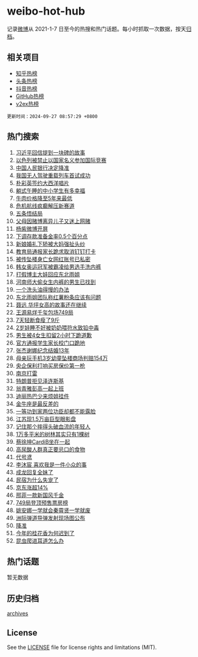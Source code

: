# weibo-hot-hub

记录[微博](https://www.weibo.com)从 2021-1-7 日至今的热搜和热门话题。每小时抓取一次数据，按天[归档](archives)。

## 相关项目

- [知乎热榜](https://github.com/lonnyzhang423/zhihu-hot-hub)
- [头条热榜](https://github.com/lonnyzhang423/toutiao-hot-hub)
- [抖音热榜](https://github.com/lonnyzhang423/douyin-hot-hub)
- [GitHub热榜](https://github.com/lonnyzhang423/github-hot-hub)
- [v2ex热榜](https://github.com/lonnyzhang423/v2ex-hot-hub)


`更新时间：2024-09-27 08:57:29 +0800`

## 热门搜索

1. [习近平回信提到一块碑的故事](https://m.weibo.cn/search?containerid=100103type%3D1%26t%3D10%26q%3D%23%E4%B9%A0%E8%BF%91%E5%B9%B3%E5%9B%9E%E4%BF%A1%E6%8F%90%E5%88%B0%E4%B8%80%E5%9D%97%E7%A2%91%E7%9A%84%E6%95%85%E4%BA%8B%23&stream_entry_id=51&isnewpage=1&extparam=seat%3D1%26pos%3D0%26cate%3D10103%26stream_entry_id%3D51%26c_type%3D51%26filter_type%3Drealtimehot%26dgr%3D0%26q%3D%2523%25E4%25B9%25A0%25E8%25BF%2591%25E5%25B9%25B3%25E5%259B%259E%25E4%25BF%25A1%25E6%258F%2590%25E5%2588%25B0%25E4%25B8%2580%25E5%259D%2597%25E7%25A2%2591%25E7%259A%2584%25E6%2595%2585%25E4%25BA%258B%2523%26display_time%3D1727398648%26pre_seqid%3D17273986484040118345159)
1. [以色列被禁止以国家名义参加国际竞赛](https://m.weibo.cn/search?containerid=100103type%3D1%26t%3D10%26q%3D%23%E4%BB%A5%E8%89%B2%E5%88%97%E8%A2%AB%E7%A6%81%E6%AD%A2%E4%BB%A5%E5%9B%BD%E5%AE%B6%E5%90%8D%E4%B9%89%E5%8F%82%E5%8A%A0%E5%9B%BD%E9%99%85%E7%AB%9E%E8%B5%9B%23&stream_entry_id=31&isnewpage=1&extparam=seat%3D1%26cate%3D5001%26stream_entry_id%3D31%26q%3D%2523%25E4%25BB%25A5%25E8%2589%25B2%25E5%2588%2597%25E8%25A2%25AB%25E7%25A6%2581%25E6%25AD%25A2%25E4%25BB%25A5%25E5%259B%25BD%25E5%25AE%25B6%25E5%2590%258D%25E4%25B9%2589%25E5%258F%2582%25E5%258A%25A0%25E5%259B%25BD%25E9%2599%2585%25E7%25AB%259E%25E8%25B5%259B%2523%26pos%3D0%26c_type%3D31%26band_rank%3D1%26filter_type%3Drealtimehot%26lcate%3D5001%26realpos%3D1%26dgr%3D0%26flag%3D0%26display_time%3D1727398648%26pre_seqid%3D17273986484040118345159)
1. [中国人民银行决定降准](https://m.weibo.cn/search?containerid=100103type%3D1%26t%3D10%26q%3D%23%E4%B8%AD%E5%9B%BD%E4%BA%BA%E6%B0%91%E9%93%B6%E8%A1%8C%E5%86%B3%E5%AE%9A%E9%99%8D%E5%87%86%23&stream_entry_id=31&isnewpage=1&extparam=seat%3D1%26cate%3D5001%26stream_entry_id%3D31%26q%3D%2523%25E4%25B8%25AD%25E5%259B%25BD%25E4%25BA%25BA%25E6%25B0%2591%25E9%2593%25B6%25E8%25A1%258C%25E5%2586%25B3%25E5%25AE%259A%25E9%2599%258D%25E5%2587%2586%2523%26pos%3D1%26c_type%3D31%26band_rank%3D2%26filter_type%3Drealtimehot%26lcate%3D5001%26realpos%3D2%26dgr%3D0%26flag%3D1%26display_time%3D1727398648%26pre_seqid%3D17273986484040118345159)
1. [我国无人驾驶重载列车首试成功](https://m.weibo.cn/search?containerid=100103type%3D1%26t%3D10%26q%3D%23%E6%88%91%E5%9B%BD%E6%97%A0%E4%BA%BA%E9%A9%BE%E9%A9%B6%E9%87%8D%E8%BD%BD%E5%88%97%E8%BD%A6%E9%A6%96%E8%AF%95%E6%88%90%E5%8A%9F%23&stream_entry_id=31&isnewpage=1&extparam=seat%3D1%26cate%3D5001%26stream_entry_id%3D31%26q%3D%2523%25E6%2588%2591%25E5%259B%25BD%25E6%2597%25A0%25E4%25BA%25BA%25E9%25A9%25BE%25E9%25A9%25B6%25E9%2587%258D%25E8%25BD%25BD%25E5%2588%2597%25E8%25BD%25A6%25E9%25A6%2596%25E8%25AF%2595%25E6%2588%2590%25E5%258A%259F%2523%26pos%3D2%26c_type%3D31%26band_rank%3D3%26filter_type%3Drealtimehot%26lcate%3D5001%26realpos%3D3%26dgr%3D0%26flag%3D0%26display_time%3D1727398648%26pre_seqid%3D17273986484040118345159)
1. [朴彩英签约大西洋唱片](https://m.weibo.cn/search?containerid=100103type%3D1%26t%3D10%26q%3D%23%E6%9C%B4%E5%BD%A9%E8%8B%B1%E7%AD%BE%E7%BA%A6%E5%A4%A7%E8%A5%BF%E6%B4%8B%E5%94%B1%E7%89%87%23&stream_entry_id=31&isnewpage=1&extparam=seat%3D1%26cate%3D5001%26stream_entry_id%3D31%26q%3D%2523%25E6%259C%25B4%25E5%25BD%25A9%25E8%258B%25B1%25E7%25AD%25BE%25E7%25BA%25A6%25E5%25A4%25A7%25E8%25A5%25BF%25E6%25B4%258B%25E5%2594%25B1%25E7%2589%2587%2523%26pos%3D3%26c_type%3D31%26band_rank%3D4%26filter_type%3Drealtimehot%26lcate%3D5001%26realpos%3D4%26dgr%3D0%26flag%3D1%26display_time%3D1727398648%26pre_seqid%3D17273986484040118345159)
1. [躺式午睡的中小学生有多幸福](https://m.weibo.cn/search?containerid=100103type%3D1%26t%3D10%26q%3D%23%E8%BA%BA%E5%BC%8F%E5%8D%88%E7%9D%A1%E7%9A%84%E4%B8%AD%E5%B0%8F%E5%AD%A6%E7%94%9F%E6%9C%89%E5%A4%9A%E5%B9%B8%E7%A6%8F%23&stream_entry_id=31&isnewpage=1&extparam=seat%3D1%26cate%3D5001%26stream_entry_id%3D31%26q%3D%2523%25E8%25BA%25BA%25E5%25BC%258F%25E5%258D%2588%25E7%259D%25A1%25E7%259A%2584%25E4%25B8%25AD%25E5%25B0%258F%25E5%25AD%25A6%25E7%2594%259F%25E6%259C%2589%25E5%25A4%259A%25E5%25B9%25B8%25E7%25A6%258F%2523%26pos%3D4%26c_type%3D31%26band_rank%3D5%26filter_type%3Drealtimehot%26lcate%3D5001%26realpos%3D5%26dgr%3D0%26flag%3D0%26display_time%3D1727398648%26pre_seqid%3D17273986484040118345159)
1. [牛肉价格降至5年来最低](https://m.weibo.cn/search?containerid=100103type%3D1%26t%3D10%26q%3D%23%E7%89%9B%E8%82%89%E4%BB%B7%E6%A0%BC%E9%99%8D%E8%87%B35%E5%B9%B4%E6%9D%A5%E6%9C%80%E4%BD%8E%23&stream_entry_id=31&isnewpage=1&extparam=seat%3D1%26cate%3D5001%26stream_entry_id%3D31%26q%3D%2523%25E7%2589%259B%25E8%2582%2589%25E4%25BB%25B7%25E6%25A0%25BC%25E9%2599%258D%25E8%2587%25B35%25E5%25B9%25B4%25E6%259D%25A5%25E6%259C%2580%25E4%25BD%258E%2523%26pos%3D5%26c_type%3D31%26band_rank%3D6%26filter_type%3Drealtimehot%26lcate%3D5001%26realpos%3D6%26dgr%3D0%26flag%3D0%26display_time%3D1727398648%26pre_seqid%3D17273986484040118345159)
1. [危机航线疯癫解压新赛道](https://m.weibo.cn/search?containerid=100103type%3D1%26t%3D10%26q%3D%23%E5%8D%B1%E6%9C%BA%E8%88%AA%E7%BA%BF%E7%96%AF%E7%99%AB%E8%A7%A3%E5%8E%8B%E6%96%B0%E8%B5%9B%E9%81%93%23&stream_entry_id=31&isnewpage=1&extparam=seat%3D1%26cate%3D5001%26q%3D%2523%25E5%258D%25B1%25E6%259C%25BA%25E8%2588%25AA%25E7%25BA%25BF%25E7%2596%25AF%25E7%2599%25AB%25E8%25A7%25A3%25E5%258E%258B%25E6%2596%25B0%25E8%25B5%259B%25E9%2581%2593%2523%26lcate%3D5001%26c_type%3D31%26pos%3D6%26filter_type%3Drealtimehot%26band_rank%3D7%26adid%3D256482%26stream_entry_id%3D31%26is_ad_pos%3D1%26dgr%3D0%26topic_ad%3D1%26display_time%3D1727398648%26pre_seqid%3D17273986484040118345159)
1. [五条悟结局](https://m.weibo.cn/search?containerid=100103type%3D1%26t%3D10%26q%3D%E4%BA%94%E6%9D%A1%E6%82%9F%E7%BB%93%E5%B1%80&stream_entry_id=31&isnewpage=1&extparam=seat%3D1%26cate%3D5001%26stream_entry_id%3D31%26q%3D%25E4%25BA%2594%25E6%259D%25A1%25E6%2582%259F%25E7%25BB%2593%25E5%25B1%2580%26pos%3D7%26c_type%3D31%26band_rank%3D7%26filter_type%3Drealtimehot%26lcate%3D5001%26realpos%3D7%26dgr%3D0%26flag%3D1%26display_time%3D1727398648%26pre_seqid%3D17273986484040118345159)
1. [父母因赌博离异儿子又迷上网赌](https://m.weibo.cn/search?containerid=100103type%3D1%26t%3D10%26q%3D%23%E7%88%B6%E6%AF%8D%E5%9B%A0%E8%B5%8C%E5%8D%9A%E7%A6%BB%E5%BC%82%E5%84%BF%E5%AD%90%E5%8F%88%E8%BF%B7%E4%B8%8A%E7%BD%91%E8%B5%8C%23&stream_entry_id=31&isnewpage=1&extparam=seat%3D1%26cate%3D5001%26stream_entry_id%3D31%26q%3D%2523%25E7%2588%25B6%25E6%25AF%258D%25E5%259B%25A0%25E8%25B5%258C%25E5%258D%259A%25E7%25A6%25BB%25E5%25BC%2582%25E5%2584%25BF%25E5%25AD%2590%25E5%258F%2588%25E8%25BF%25B7%25E4%25B8%258A%25E7%25BD%2591%25E8%25B5%258C%2523%26pos%3D8%26c_type%3D31%26band_rank%3D8%26filter_type%3Drealtimehot%26lcate%3D5001%26realpos%3D8%26dgr%3D0%26flag%3D0%26display_time%3D1727398648%26pre_seqid%3D17273986484040118345159)
1. [杨紫微博开屏](https://m.weibo.cn/search?containerid=100103type%3D1%26t%3D10%26q%3D%E6%9D%A8%E7%B4%AB%E5%BE%AE%E5%8D%9A%E5%BC%80%E5%B1%8F&stream_entry_id=31&isnewpage=1&extparam=seat%3D1%26cate%3D5001%26stream_entry_id%3D31%26q%3D%25E6%259D%25A8%25E7%25B4%25AB%25E5%25BE%25AE%25E5%258D%259A%25E5%25BC%2580%25E5%25B1%258F%26pos%3D9%26c_type%3D31%26band_rank%3D9%26filter_type%3Drealtimehot%26lcate%3D5001%26realpos%3D9%26dgr%3D0%26flag%3D1%26display_time%3D1727398648%26pre_seqid%3D17273986484040118345159)
1. [下调存款准备金率0.5个百分点](https://m.weibo.cn/search?containerid=100103type%3D1%26t%3D10%26q%3D%23%E4%B8%8B%E8%B0%83%E5%AD%98%E6%AC%BE%E5%87%86%E5%A4%87%E9%87%91%E7%8E%870.5%E4%B8%AA%E7%99%BE%E5%88%86%E7%82%B9%23&stream_entry_id=31&isnewpage=1&extparam=seat%3D1%26cate%3D5001%26stream_entry_id%3D31%26q%3D%2523%25E4%25B8%258B%25E8%25B0%2583%25E5%25AD%2598%25E6%25AC%25BE%25E5%2587%2586%25E5%25A4%2587%25E9%2587%2591%25E7%258E%25870.5%25E4%25B8%25AA%25E7%2599%25BE%25E5%2588%2586%25E7%2582%25B9%2523%26pos%3D10%26c_type%3D31%26band_rank%3D10%26filter_type%3Drealtimehot%26lcate%3D5001%26realpos%3D10%26dgr%3D0%26flag%3D1%26display_time%3D1727398648%26pre_seqid%3D17273986484040118345159)
1. [新娘婚礼下轿被大妈强扯头纱](https://m.weibo.cn/search?containerid=100103type%3D1%26t%3D10%26q%3D%23%E6%96%B0%E5%A8%98%E5%A9%9A%E7%A4%BC%E4%B8%8B%E8%BD%BF%E8%A2%AB%E5%A4%A7%E5%A6%88%E5%BC%BA%E6%89%AF%E5%A4%B4%E7%BA%B1%23&stream_entry_id=31&isnewpage=1&extparam=seat%3D1%26cate%3D5001%26stream_entry_id%3D31%26q%3D%2523%25E6%2596%25B0%25E5%25A8%2598%25E5%25A9%259A%25E7%25A4%25BC%25E4%25B8%258B%25E8%25BD%25BF%25E8%25A2%25AB%25E5%25A4%25A7%25E5%25A6%2588%25E5%25BC%25BA%25E6%2589%25AF%25E5%25A4%25B4%25E7%25BA%25B1%2523%26pos%3D11%26c_type%3D31%26band_rank%3D11%26filter_type%3Drealtimehot%26lcate%3D5001%26realpos%3D11%26dgr%3D0%26flag%3D2%26display_time%3D1727398648%26pre_seqid%3D17273986484040118345159)
1. [教育局通报家长跪求取消钉钉打卡](https://m.weibo.cn/search?containerid=100103type%3D1%26t%3D10%26q%3D%23%E6%95%99%E8%82%B2%E5%B1%80%E9%80%9A%E6%8A%A5%E5%AE%B6%E9%95%BF%E8%B7%AA%E6%B1%82%E5%8F%96%E6%B6%88%E9%92%89%E9%92%89%E6%89%93%E5%8D%A1%23&stream_entry_id=31&isnewpage=1&extparam=seat%3D1%26cate%3D5001%26stream_entry_id%3D31%26q%3D%2523%25E6%2595%2599%25E8%2582%25B2%25E5%25B1%2580%25E9%2580%259A%25E6%258A%25A5%25E5%25AE%25B6%25E9%2595%25BF%25E8%25B7%25AA%25E6%25B1%2582%25E5%258F%2596%25E6%25B6%2588%25E9%2592%2589%25E9%2592%2589%25E6%2589%2593%25E5%258D%25A1%2523%26pos%3D12%26c_type%3D31%26band_rank%3D12%26filter_type%3Drealtimehot%26lcate%3D5001%26realpos%3D12%26dgr%3D0%26flag%3D2%26display_time%3D1727398648%26pre_seqid%3D17273986484040118345159)
1. [被传坠楼身亡女网红账号已私密](https://m.weibo.cn/search?containerid=100103type%3D1%26t%3D10%26q%3D%23%E8%A2%AB%E4%BC%A0%E5%9D%A0%E6%A5%BC%E8%BA%AB%E4%BA%A1%E5%A5%B3%E7%BD%91%E7%BA%A2%E8%B4%A6%E5%8F%B7%E5%B7%B2%E7%A7%81%E5%AF%86%23&stream_entry_id=31&isnewpage=1&extparam=seat%3D1%26cate%3D5001%26stream_entry_id%3D31%26q%3D%2523%25E8%25A2%25AB%25E4%25BC%25A0%25E5%259D%25A0%25E6%25A5%25BC%25E8%25BA%25AB%25E4%25BA%25A1%25E5%25A5%25B3%25E7%25BD%2591%25E7%25BA%25A2%25E8%25B4%25A6%25E5%258F%25B7%25E5%25B7%25B2%25E7%25A7%2581%25E5%25AF%2586%2523%26pos%3D13%26c_type%3D31%26band_rank%3D13%26filter_type%3Drealtimehot%26lcate%3D5001%26realpos%3D13%26dgr%3D0%26flag%3D1%26display_time%3D1727398648%26pre_seqid%3D17273986484040118345159)
1. [韩女奥运冠军被霸凌给男选手洗内裤](https://m.weibo.cn/search?containerid=100103type%3D1%26t%3D10%26q%3D%23%E9%9F%A9%E5%A5%B3%E5%A5%A5%E8%BF%90%E5%86%A0%E5%86%9B%E8%A2%AB%E9%9C%B8%E5%87%8C%E7%BB%99%E7%94%B7%E9%80%89%E6%89%8B%E6%B4%97%E5%86%85%E8%A3%A4%23&stream_entry_id=31&isnewpage=1&extparam=seat%3D1%26cate%3D5001%26stream_entry_id%3D31%26q%3D%2523%25E9%259F%25A9%25E5%25A5%25B3%25E5%25A5%25A5%25E8%25BF%2590%25E5%2586%25A0%25E5%2586%259B%25E8%25A2%25AB%25E9%259C%25B8%25E5%2587%258C%25E7%25BB%2599%25E7%2594%25B7%25E9%2580%2589%25E6%2589%258B%25E6%25B4%2597%25E5%2586%2585%25E8%25A3%25A4%2523%26pos%3D14%26c_type%3D31%26band_rank%3D14%26filter_type%3Drealtimehot%26lcate%3D5001%26realpos%3D14%26dgr%3D0%26flag%3D0%26display_time%3D1727398648%26pre_seqid%3D17273986484040118345159)
1. [打假博主大娃回应东北雨姐](https://m.weibo.cn/search?containerid=100103type%3D1%26t%3D10%26q%3D%23%E6%89%93%E5%81%87%E5%8D%9A%E4%B8%BB%E5%A4%A7%E5%A8%83%E5%9B%9E%E5%BA%94%E4%B8%9C%E5%8C%97%E9%9B%A8%E5%A7%90%23&stream_entry_id=31&isnewpage=1&extparam=seat%3D1%26cate%3D5001%26stream_entry_id%3D31%26q%3D%2523%25E6%2589%2593%25E5%2581%2587%25E5%258D%259A%25E4%25B8%25BB%25E5%25A4%25A7%25E5%25A8%2583%25E5%259B%259E%25E5%25BA%2594%25E4%25B8%259C%25E5%258C%2597%25E9%259B%25A8%25E5%25A7%2590%2523%26pos%3D15%26c_type%3D31%26band_rank%3D15%26filter_type%3Drealtimehot%26lcate%3D5001%26realpos%3D15%26dgr%3D0%26flag%3D0%26display_time%3D1727398648%26pre_seqid%3D17273986484040118345159)
1. [河南师大偷女生内裤的男生已找到](https://m.weibo.cn/search?containerid=100103type%3D1%26t%3D10%26q%3D%23%E6%B2%B3%E5%8D%97%E5%B8%88%E5%A4%A7%E5%81%B7%E5%A5%B3%E7%94%9F%E5%86%85%E8%A3%A4%E7%9A%84%E7%94%B7%E7%94%9F%E5%B7%B2%E6%89%BE%E5%88%B0%23&stream_entry_id=31&isnewpage=1&extparam=seat%3D1%26cate%3D5001%26stream_entry_id%3D31%26q%3D%2523%25E6%25B2%25B3%25E5%258D%2597%25E5%25B8%2588%25E5%25A4%25A7%25E5%2581%25B7%25E5%25A5%25B3%25E7%2594%259F%25E5%2586%2585%25E8%25A3%25A4%25E7%259A%2584%25E7%2594%25B7%25E7%2594%259F%25E5%25B7%25B2%25E6%2589%25BE%25E5%2588%25B0%2523%26pos%3D16%26c_type%3D31%26band_rank%3D16%26filter_type%3Drealtimehot%26lcate%3D5001%26realpos%3D16%26dgr%3D0%26flag%3D1%26display_time%3D1727398648%26pre_seqid%3D17273986484040118345159)
1. [一个洗头油得慢的办法](https://m.weibo.cn/search?containerid=100103type%3D1%26t%3D10%26q%3D%E4%B8%80%E4%B8%AA%E6%B4%97%E5%A4%B4%E6%B2%B9%E5%BE%97%E6%85%A2%E7%9A%84%E5%8A%9E%E6%B3%95&stream_entry_id=31&isnewpage=1&extparam=seat%3D1%26cate%3D5001%26stream_entry_id%3D31%26q%3D%25E4%25B8%2580%25E4%25B8%25AA%25E6%25B4%2597%25E5%25A4%25B4%25E6%25B2%25B9%25E5%25BE%2597%25E6%2585%25A2%25E7%259A%2584%25E5%258A%259E%25E6%25B3%2595%26pos%3D17%26c_type%3D31%26band_rank%3D17%26filter_type%3Drealtimehot%26lcate%3D5001%26realpos%3D17%26dgr%3D0%26flag%3D0%26display_time%3D1727398648%26pre_seqid%3D17273986484040118345159)
1. [东北雨姐团队称红薯粉条应该有问题](https://m.weibo.cn/search?containerid=100103type%3D1%26t%3D10%26q%3D%23%E4%B8%9C%E5%8C%97%E9%9B%A8%E5%A7%90%E5%9B%A2%E9%98%9F%E7%A7%B0%E7%BA%A2%E8%96%AF%E7%B2%89%E6%9D%A1%E5%BA%94%E8%AF%A5%E6%9C%89%E9%97%AE%E9%A2%98%23&stream_entry_id=31&isnewpage=1&extparam=seat%3D1%26cate%3D5001%26stream_entry_id%3D31%26q%3D%2523%25E4%25B8%259C%25E5%258C%2597%25E9%259B%25A8%25E5%25A7%2590%25E5%259B%25A2%25E9%2598%259F%25E7%25A7%25B0%25E7%25BA%25A2%25E8%2596%25AF%25E7%25B2%2589%25E6%259D%25A1%25E5%25BA%2594%25E8%25AF%25A5%25E6%259C%2589%25E9%2597%25AE%25E9%25A2%2598%2523%26pos%3D18%26c_type%3D31%26band_rank%3D18%26filter_type%3Drealtimehot%26lcate%3D5001%26realpos%3D18%26dgr%3D0%26flag%3D0%26display_time%3D1727398648%26pre_seqid%3D17273986484040118345159)
1. [聂远 华坪女高的故事还在继续](https://m.weibo.cn/search?containerid=100103type%3D1%26t%3D10%26q%3D%E8%81%82%E8%BF%9C+%E5%8D%8E%E5%9D%AA%E5%A5%B3%E9%AB%98%E7%9A%84%E6%95%85%E4%BA%8B%E8%BF%98%E5%9C%A8%E7%BB%A7%E7%BB%AD&stream_entry_id=31&isnewpage=1&extparam=seat%3D1%26cate%3D5001%26stream_entry_id%3D31%26q%3D%25E8%2581%2582%25E8%25BF%259C%2520%25E5%258D%258E%25E5%259D%25AA%25E5%25A5%25B3%25E9%25AB%2598%25E7%259A%2584%25E6%2595%2585%25E4%25BA%258B%25E8%25BF%2598%25E5%259C%25A8%25E7%25BB%25A7%25E7%25BB%25AD%26pos%3D19%26c_type%3D31%26band_rank%3D19%26filter_type%3Drealtimehot%26lcate%3D5001%26realpos%3D19%26dgr%3D0%26flag%3D0%26display_time%3D1727398648%26pre_seqid%3D17273986484040118345159)
1. [王源易烊千玺包场749局](https://m.weibo.cn/search?containerid=100103type%3D1%26t%3D10%26q%3D%E7%8E%8B%E6%BA%90%E6%98%93%E7%83%8A%E5%8D%83%E7%8E%BA%E5%8C%85%E5%9C%BA749%E5%B1%80&stream_entry_id=31&isnewpage=1&extparam=seat%3D1%26cate%3D5001%26stream_entry_id%3D31%26q%3D%25E7%258E%258B%25E6%25BA%2590%25E6%2598%2593%25E7%2583%258A%25E5%258D%2583%25E7%258E%25BA%25E5%258C%2585%25E5%259C%25BA749%25E5%25B1%2580%26pos%3D20%26c_type%3D31%26band_rank%3D20%26filter_type%3Drealtimehot%26lcate%3D5001%26realpos%3D20%26dgr%3D0%26flag%3D0%26display_time%3D1727398648%26pre_seqid%3D17273986484040118345159)
1. [7天轻断食瘦了9斤](https://m.weibo.cn/search?containerid=100103type%3D1%26t%3D10%26q%3D7%E5%A4%A9%E8%BD%BB%E6%96%AD%E9%A3%9F%E7%98%A6%E4%BA%869%E6%96%A4&stream_entry_id=31&isnewpage=1&extparam=seat%3D1%26cate%3D5001%26stream_entry_id%3D31%26q%3D7%25E5%25A4%25A9%25E8%25BD%25BB%25E6%2596%25AD%25E9%25A3%259F%25E7%2598%25A6%25E4%25BA%25869%25E6%2596%25A4%26pos%3D21%26c_type%3D31%26band_rank%3D21%26filter_type%3Drealtimehot%26lcate%3D5001%26realpos%3D21%26dgr%3D0%26flag%3D1%26display_time%3D1727398648%26pre_seqid%3D17273986484040118345159)
1. [2岁娃睡不好被奶奶喂符水致铅中毒](https://m.weibo.cn/search?containerid=100103type%3D1%26t%3D10%26q%3D%232%E5%B2%81%E5%A8%83%E7%9D%A1%E4%B8%8D%E5%A5%BD%E8%A2%AB%E5%A5%B6%E5%A5%B6%E5%96%82%E7%AC%A6%E6%B0%B4%E8%87%B4%E9%93%85%E4%B8%AD%E6%AF%92%23&stream_entry_id=31&isnewpage=1&extparam=seat%3D1%26cate%3D5001%26stream_entry_id%3D31%26q%3D%25232%25E5%25B2%2581%25E5%25A8%2583%25E7%259D%25A1%25E4%25B8%258D%25E5%25A5%25BD%25E8%25A2%25AB%25E5%25A5%25B6%25E5%25A5%25B6%25E5%2596%2582%25E7%25AC%25A6%25E6%25B0%25B4%25E8%2587%25B4%25E9%2593%2585%25E4%25B8%25AD%25E6%25AF%2592%2523%26pos%3D22%26c_type%3D31%26band_rank%3D22%26filter_type%3Drealtimehot%26lcate%3D5001%26realpos%3D22%26dgr%3D0%26flag%3D0%26display_time%3D1727398648%26pre_seqid%3D17273986484040118345159)
1. [男生被4女生扣留2小时下跪道歉](https://m.weibo.cn/search?containerid=100103type%3D1%26t%3D10%26q%3D%23%E7%94%B7%E7%94%9F%E8%A2%AB4%E5%A5%B3%E7%94%9F%E6%89%A3%E7%95%992%E5%B0%8F%E6%97%B6%E4%B8%8B%E8%B7%AA%E9%81%93%E6%AD%89%23&stream_entry_id=31&isnewpage=1&extparam=seat%3D1%26cate%3D5001%26stream_entry_id%3D31%26q%3D%2523%25E7%2594%25B7%25E7%2594%259F%25E8%25A2%25AB4%25E5%25A5%25B3%25E7%2594%259F%25E6%2589%25A3%25E7%2595%25992%25E5%25B0%258F%25E6%2597%25B6%25E4%25B8%258B%25E8%25B7%25AA%25E9%2581%2593%25E6%25AD%2589%2523%26pos%3D23%26c_type%3D31%26band_rank%3D23%26filter_type%3Drealtimehot%26lcate%3D5001%26realpos%3D23%26dgr%3D0%26flag%3D0%26display_time%3D1727398648%26pre_seqid%3D17273986484040118345159)
1. [官方通报学生家长校门口跪地](https://m.weibo.cn/search?containerid=100103type%3D1%26t%3D10%26q%3D%23%E5%AE%98%E6%96%B9%E9%80%9A%E6%8A%A5%E5%AD%A6%E7%94%9F%E5%AE%B6%E9%95%BF%E6%A0%A1%E9%97%A8%E5%8F%A3%E8%B7%AA%E5%9C%B0%23&stream_entry_id=31&isnewpage=1&extparam=seat%3D1%26cate%3D5001%26stream_entry_id%3D31%26q%3D%2523%25E5%25AE%2598%25E6%2596%25B9%25E9%2580%259A%25E6%258A%25A5%25E5%25AD%25A6%25E7%2594%259F%25E5%25AE%25B6%25E9%2595%25BF%25E6%25A0%25A1%25E9%2597%25A8%25E5%258F%25A3%25E8%25B7%25AA%25E5%259C%25B0%2523%26pos%3D24%26c_type%3D31%26band_rank%3D24%26filter_type%3Drealtimehot%26lcate%3D5001%26realpos%3D24%26dgr%3D0%26flag%3D0%26display_time%3D1727398648%26pre_seqid%3D17273986484040118345159)
1. [张杰谢娜纪念结婚13年](https://m.weibo.cn/search?containerid=100103type%3D1%26t%3D10%26q%3D%23%E5%BC%A0%E6%9D%B0%E8%B0%A2%E5%A8%9C%E7%BA%AA%E5%BF%B5%E7%BB%93%E5%A9%9A13%E5%B9%B4%23&stream_entry_id=31&isnewpage=1&extparam=seat%3D1%26cate%3D5001%26stream_entry_id%3D31%26q%3D%2523%25E5%25BC%25A0%25E6%259D%25B0%25E8%25B0%25A2%25E5%25A8%259C%25E7%25BA%25AA%25E5%25BF%25B5%25E7%25BB%2593%25E5%25A9%259A13%25E5%25B9%25B4%2523%26pos%3D25%26c_type%3D31%26band_rank%3D25%26filter_type%3Drealtimehot%26lcate%3D5001%26realpos%3D25%26dgr%3D0%26flag%3D0%26display_time%3D1727398648%26pre_seqid%3D17273986484040118345159)
1. [母亲玩手机3岁幼童坠楼商场判赔154万](https://m.weibo.cn/search?containerid=100103type%3D1%26t%3D10%26q%3D%23%E6%AF%8D%E4%BA%B2%E7%8E%A9%E6%89%8B%E6%9C%BA3%E5%B2%81%E5%B9%BC%E7%AB%A5%E5%9D%A0%E6%A5%BC%E5%95%86%E5%9C%BA%E5%88%A4%E8%B5%94154%E4%B8%87%23&stream_entry_id=31&isnewpage=1&extparam=seat%3D1%26cate%3D5001%26stream_entry_id%3D31%26q%3D%2523%25E6%25AF%258D%25E4%25BA%25B2%25E7%258E%25A9%25E6%2589%258B%25E6%259C%25BA3%25E5%25B2%2581%25E5%25B9%25BC%25E7%25AB%25A5%25E5%259D%25A0%25E6%25A5%25BC%25E5%2595%2586%25E5%259C%25BA%25E5%2588%25A4%25E8%25B5%2594154%25E4%25B8%2587%2523%26pos%3D26%26c_type%3D31%26band_rank%3D26%26filter_type%3Drealtimehot%26lcate%3D5001%26realpos%3D26%26dgr%3D0%26flag%3D0%26display_time%3D1727398648%26pre_seqid%3D17273986484040118345159)
1. [央企保利打响买房保价第一枪](https://m.weibo.cn/search?containerid=100103type%3D1%26t%3D10%26q%3D%23%E5%A4%AE%E4%BC%81%E4%BF%9D%E5%88%A9%E6%89%93%E5%93%8D%E4%B9%B0%E6%88%BF%E4%BF%9D%E4%BB%B7%E7%AC%AC%E4%B8%80%E6%9E%AA%23&stream_entry_id=31&isnewpage=1&extparam=seat%3D1%26cate%3D5001%26stream_entry_id%3D31%26q%3D%2523%25E5%25A4%25AE%25E4%25BC%2581%25E4%25BF%259D%25E5%2588%25A9%25E6%2589%2593%25E5%2593%258D%25E4%25B9%25B0%25E6%2588%25BF%25E4%25BF%259D%25E4%25BB%25B7%25E7%25AC%25AC%25E4%25B8%2580%25E6%259E%25AA%2523%26pos%3D27%26c_type%3D31%26band_rank%3D27%26filter_type%3Drealtimehot%26lcate%3D5001%26realpos%3D27%26dgr%3D0%26flag%3D1%26display_time%3D1727398648%26pre_seqid%3D17273986484040118345159)
1. [南京打雷](https://m.weibo.cn/search?containerid=100103type%3D1%26t%3D10%26q%3D%E5%8D%97%E4%BA%AC%E6%89%93%E9%9B%B7&stream_entry_id=31&isnewpage=1&extparam=seat%3D1%26cate%3D5001%26stream_entry_id%3D31%26q%3D%25E5%258D%2597%25E4%25BA%25AC%25E6%2589%2593%25E9%259B%25B7%26pos%3D28%26c_type%3D31%26band_rank%3D28%26filter_type%3Drealtimehot%26lcate%3D5001%26realpos%3D28%26dgr%3D0%26flag%3D1%26display_time%3D1727398648%26pre_seqid%3D17273986484040118345159)
1. [特朗普拒见泽连斯基](https://m.weibo.cn/search?containerid=100103type%3D1%26t%3D10%26q%3D%23%E7%89%B9%E6%9C%97%E6%99%AE%E6%8B%92%E8%A7%81%E6%B3%BD%E8%BF%9E%E6%96%AF%E5%9F%BA%23&stream_entry_id=31&isnewpage=1&extparam=seat%3D1%26cate%3D5001%26stream_entry_id%3D31%26q%3D%2523%25E7%2589%25B9%25E6%259C%2597%25E6%2599%25AE%25E6%258B%2592%25E8%25A7%2581%25E6%25B3%25BD%25E8%25BF%259E%25E6%2596%25AF%25E5%259F%25BA%2523%26pos%3D29%26c_type%3D31%26band_rank%3D29%26filter_type%3Drealtimehot%26lcate%3D5001%26realpos%3D29%26dgr%3D0%26flag%3D0%26display_time%3D1727398648%26pre_seqid%3D17273986484040118345159)
1. [翁青雅彭高一起上班](https://m.weibo.cn/search?containerid=100103type%3D1%26t%3D10%26q%3D%23%E7%BF%81%E9%9D%92%E9%9B%85%E5%BD%AD%E9%AB%98%E4%B8%80%E8%B5%B7%E4%B8%8A%E7%8F%AD%23&stream_entry_id=31&isnewpage=1&extparam=seat%3D1%26cate%3D5001%26stream_entry_id%3D31%26q%3D%2523%25E7%25BF%2581%25E9%259D%2592%25E9%259B%2585%25E5%25BD%25AD%25E9%25AB%2598%25E4%25B8%2580%25E8%25B5%25B7%25E4%25B8%258A%25E7%258F%25AD%2523%26pos%3D30%26c_type%3D31%26band_rank%3D30%26filter_type%3Drealtimehot%26lcate%3D5001%26realpos%3D30%26dgr%3D0%26flag%3D1%26display_time%3D1727398648%26pre_seqid%3D17273986484040118345159)
1. [迪丽热巴少来烦姐挂件](https://m.weibo.cn/search?containerid=100103type%3D1%26t%3D10%26q%3D%23%E8%BF%AA%E4%B8%BD%E7%83%AD%E5%B7%B4%E5%B0%91%E6%9D%A5%E7%83%A6%E5%A7%90%E6%8C%82%E4%BB%B6%23&stream_entry_id=31&isnewpage=1&extparam=seat%3D1%26cate%3D5001%26stream_entry_id%3D31%26q%3D%2523%25E8%25BF%25AA%25E4%25B8%25BD%25E7%2583%25AD%25E5%25B7%25B4%25E5%25B0%2591%25E6%259D%25A5%25E7%2583%25A6%25E5%25A7%2590%25E6%258C%2582%25E4%25BB%25B6%2523%26pos%3D31%26c_type%3D31%26band_rank%3D31%26filter_type%3Drealtimehot%26lcate%3D5001%26realpos%3D31%26dgr%3D0%26flag%3D0%26display_time%3D1727398648%26pre_seqid%3D17273986484040118345159)
1. [金牛座是最反差的](https://m.weibo.cn/search?containerid=100103type%3D1%26t%3D10%26q%3D%23%E9%87%91%E7%89%9B%E5%BA%A7%E6%98%AF%E6%9C%80%E5%8F%8D%E5%B7%AE%E7%9A%84%23&stream_entry_id=31&isnewpage=1&extparam=seat%3D1%26cate%3D5001%26stream_entry_id%3D31%26q%3D%2523%25E9%2587%2591%25E7%2589%259B%25E5%25BA%25A7%25E6%2598%25AF%25E6%259C%2580%25E5%258F%258D%25E5%25B7%25AE%25E7%259A%2584%2523%26pos%3D32%26c_type%3D31%26band_rank%3D32%26filter_type%3Drealtimehot%26lcate%3D5001%26realpos%3D32%26dgr%3D0%26flag%3D1%26display_time%3D1727398648%26pre_seqid%3D17273986484040118345159)
1. [一等功到家两位功臣却都不能露脸](https://m.weibo.cn/search?containerid=100103type%3D1%26t%3D10%26q%3D%23%E4%B8%80%E7%AD%89%E5%8A%9F%E5%88%B0%E5%AE%B6%E4%B8%A4%E4%BD%8D%E5%8A%9F%E8%87%A3%E5%8D%B4%E9%83%BD%E4%B8%8D%E8%83%BD%E9%9C%B2%E8%84%B8%23&stream_entry_id=31&isnewpage=1&extparam=seat%3D1%26cate%3D5001%26stream_entry_id%3D31%26q%3D%2523%25E4%25B8%2580%25E7%25AD%2589%25E5%258A%259F%25E5%2588%25B0%25E5%25AE%25B6%25E4%25B8%25A4%25E4%25BD%258D%25E5%258A%259F%25E8%2587%25A3%25E5%258D%25B4%25E9%2583%25BD%25E4%25B8%258D%25E8%2583%25BD%25E9%259C%25B2%25E8%2584%25B8%2523%26pos%3D33%26c_type%3D31%26band_rank%3D33%26filter_type%3Drealtimehot%26lcate%3D5001%26realpos%3D33%26dgr%3D0%26flag%3D0%26display_time%3D1727398648%26pre_seqid%3D17273986484040118345159)
1. [江苏现1.5万亩巨型眼影盘](https://m.weibo.cn/search?containerid=100103type%3D1%26t%3D10%26q%3D%23%E6%B1%9F%E8%8B%8F%E7%8E%B01.5%E4%B8%87%E4%BA%A9%E5%B7%A8%E5%9E%8B%E7%9C%BC%E5%BD%B1%E7%9B%98%23&stream_entry_id=31&isnewpage=1&extparam=seat%3D1%26cate%3D5001%26stream_entry_id%3D31%26q%3D%2523%25E6%25B1%259F%25E8%258B%258F%25E7%258E%25B01.5%25E4%25B8%2587%25E4%25BA%25A9%25E5%25B7%25A8%25E5%259E%258B%25E7%259C%25BC%25E5%25BD%25B1%25E7%259B%2598%2523%26pos%3D34%26c_type%3D31%26band_rank%3D34%26filter_type%3Drealtimehot%26lcate%3D5001%26realpos%3D34%26dgr%3D0%26flag%3D1%26display_time%3D1727398648%26pre_seqid%3D17273986484040118345159)
1. [记住那个摔得头破血流的年轻人](https://m.weibo.cn/search?containerid=100103type%3D1%26t%3D10%26q%3D%23%E8%AE%B0%E4%BD%8F%E9%82%A3%E4%B8%AA%E6%91%94%E5%BE%97%E5%A4%B4%E7%A0%B4%E8%A1%80%E6%B5%81%E7%9A%84%E5%B9%B4%E8%BD%BB%E4%BA%BA%23&stream_entry_id=31&isnewpage=1&extparam=seat%3D1%26cate%3D5001%26stream_entry_id%3D31%26q%3D%2523%25E8%25AE%25B0%25E4%25BD%258F%25E9%2582%25A3%25E4%25B8%25AA%25E6%2591%2594%25E5%25BE%2597%25E5%25A4%25B4%25E7%25A0%25B4%25E8%25A1%2580%25E6%25B5%2581%25E7%259A%2584%25E5%25B9%25B4%25E8%25BD%25BB%25E4%25BA%25BA%2523%26pos%3D35%26c_type%3D31%26band_rank%3D35%26filter_type%3Drealtimehot%26lcate%3D5001%26realpos%3D35%26dgr%3D0%26flag%3D0%26display_time%3D1727398648%26pre_seqid%3D17273986484040118345159)
1. [1万多平米的树林其实只有1棵树](https://m.weibo.cn/search?containerid=100103type%3D1%26t%3D10%26q%3D%231%E4%B8%87%E5%A4%9A%E5%B9%B3%E7%B1%B3%E7%9A%84%E6%A0%91%E6%9E%97%E5%85%B6%E5%AE%9E%E5%8F%AA%E6%9C%891%E6%A3%B5%E6%A0%91%23&stream_entry_id=31&isnewpage=1&extparam=seat%3D1%26cate%3D5001%26stream_entry_id%3D31%26q%3D%25231%25E4%25B8%2587%25E5%25A4%259A%25E5%25B9%25B3%25E7%25B1%25B3%25E7%259A%2584%25E6%25A0%2591%25E6%259E%2597%25E5%2585%25B6%25E5%25AE%259E%25E5%258F%25AA%25E6%259C%25891%25E6%25A3%25B5%25E6%25A0%2591%2523%26pos%3D36%26c_type%3D31%26band_rank%3D36%26filter_type%3Drealtimehot%26lcate%3D5001%26realpos%3D36%26dgr%3D0%26flag%3D0%26display_time%3D1727398648%26pre_seqid%3D17273986484040118345159)
1. [蔡徐坤CardiB坐在一起](https://m.weibo.cn/search?containerid=100103type%3D1%26t%3D10%26q%3D%23%E8%94%A1%E5%BE%90%E5%9D%A4CardiB%E5%9D%90%E5%9C%A8%E4%B8%80%E8%B5%B7%23&stream_entry_id=31&isnewpage=1&extparam=seat%3D1%26cate%3D5001%26stream_entry_id%3D31%26q%3D%2523%25E8%2594%25A1%25E5%25BE%2590%25E5%259D%25A4CardiB%25E5%259D%2590%25E5%259C%25A8%25E4%25B8%2580%25E8%25B5%25B7%2523%26pos%3D37%26c_type%3D31%26band_rank%3D37%26filter_type%3Drealtimehot%26lcate%3D5001%26realpos%3D37%26dgr%3D0%26flag%3D0%26display_time%3D1727398648%26pre_seqid%3D17273986484040118345159)
1. [高尿酸人群真正要忌口的食物](https://m.weibo.cn/search?containerid=100103type%3D1%26t%3D10%26q%3D%23%E9%AB%98%E5%B0%BF%E9%85%B8%E4%BA%BA%E7%BE%A4%E7%9C%9F%E6%AD%A3%E8%A6%81%E5%BF%8C%E5%8F%A3%E7%9A%84%E9%A3%9F%E7%89%A9%23&stream_entry_id=31&isnewpage=1&extparam=seat%3D1%26cate%3D5001%26stream_entry_id%3D31%26q%3D%2523%25E9%25AB%2598%25E5%25B0%25BF%25E9%2585%25B8%25E4%25BA%25BA%25E7%25BE%25A4%25E7%259C%259F%25E6%25AD%25A3%25E8%25A6%2581%25E5%25BF%258C%25E5%258F%25A3%25E7%259A%2584%25E9%25A3%259F%25E7%2589%25A9%2523%26pos%3D38%26c_type%3D31%26band_rank%3D38%26filter_type%3Drealtimehot%26lcate%3D5001%26realpos%3D38%26dgr%3D0%26flag%3D0%26display_time%3D1727398648%26pre_seqid%3D17273986484040118345159)
1. [代号鸢](https://m.weibo.cn/search?containerid=100103type%3D1%26t%3D10%26q%3D%E4%BB%A3%E5%8F%B7%E9%B8%A2&stream_entry_id=31&isnewpage=1&extparam=seat%3D1%26cate%3D5001%26stream_entry_id%3D31%26q%3D%25E4%25BB%25A3%25E5%258F%25B7%25E9%25B8%25A2%26pos%3D39%26c_type%3D31%26band_rank%3D39%26filter_type%3Drealtimehot%26lcate%3D5001%26realpos%3D39%26dgr%3D0%26flag%3D1%26display_time%3D1727398648%26pre_seqid%3D17273986484040118345159)
1. [李沐宸 喜欢我是一件小众的事](https://m.weibo.cn/search?containerid=100103type%3D1%26t%3D10%26q%3D%E6%9D%8E%E6%B2%90%E5%AE%B8+%E5%96%9C%E6%AC%A2%E6%88%91%E6%98%AF%E4%B8%80%E4%BB%B6%E5%B0%8F%E4%BC%97%E7%9A%84%E4%BA%8B&stream_entry_id=31&isnewpage=1&extparam=seat%3D1%26cate%3D5001%26stream_entry_id%3D31%26q%3D%25E6%259D%258E%25E6%25B2%2590%25E5%25AE%25B8%2520%25E5%2596%259C%25E6%25AC%25A2%25E6%2588%2591%25E6%2598%25AF%25E4%25B8%2580%25E4%25BB%25B6%25E5%25B0%258F%25E4%25BC%2597%25E7%259A%2584%25E4%25BA%258B%26pos%3D40%26c_type%3D31%26band_rank%3D40%26filter_type%3Drealtimehot%26lcate%3D5001%26realpos%3D40%26dgr%3D0%26flag%3D0%26display_time%3D1727398648%26pre_seqid%3D17273986484040118345159)
1. [成龙回复全妹了](https://m.weibo.cn/search?containerid=100103type%3D1%26t%3D10%26q%3D%23%E6%88%90%E9%BE%99%E5%9B%9E%E5%A4%8D%E5%85%A8%E5%A6%B9%E4%BA%86%23&stream_entry_id=31&isnewpage=1&extparam=seat%3D1%26cate%3D5001%26stream_entry_id%3D31%26q%3D%2523%25E6%2588%2590%25E9%25BE%2599%25E5%259B%259E%25E5%25A4%258D%25E5%2585%25A8%25E5%25A6%25B9%25E4%25BA%2586%2523%26pos%3D41%26c_type%3D31%26band_rank%3D41%26filter_type%3Drealtimehot%26lcate%3D5001%26realpos%3D41%26dgr%3D0%26flag%3D0%26display_time%3D1727398648%26pre_seqid%3D17273986484040118345159)
1. [民宿为什么失宠了](https://m.weibo.cn/search?containerid=100103type%3D1%26t%3D10%26q%3D%23%E6%B0%91%E5%AE%BF%E4%B8%BA%E4%BB%80%E4%B9%88%E5%A4%B1%E5%AE%A0%E4%BA%86%23&stream_entry_id=31&isnewpage=1&extparam=seat%3D1%26cate%3D5001%26stream_entry_id%3D31%26q%3D%2523%25E6%25B0%2591%25E5%25AE%25BF%25E4%25B8%25BA%25E4%25BB%2580%25E4%25B9%2588%25E5%25A4%25B1%25E5%25AE%25A0%25E4%25BA%2586%2523%26pos%3D42%26c_type%3D31%26band_rank%3D42%26filter_type%3Drealtimehot%26lcate%3D5001%26realpos%3D42%26dgr%3D0%26flag%3D0%26display_time%3D1727398648%26pre_seqid%3D17273986484040118345159)
1. [京东涨超14%](https://m.weibo.cn/search?containerid=100103type%3D1%26t%3D10%26q%3D%23%E4%BA%AC%E4%B8%9C%E6%B6%A8%E8%B6%8514%25%23&stream_entry_id=31&isnewpage=1&extparam=seat%3D1%26cate%3D5001%26stream_entry_id%3D31%26q%3D%2523%25E4%25BA%25AC%25E4%25B8%259C%25E6%25B6%25A8%25E8%25B6%258514%2525%2523%26pos%3D43%26c_type%3D31%26band_rank%3D43%26filter_type%3Drealtimehot%26lcate%3D5001%26realpos%3D43%26dgr%3D0%26flag%3D1%26display_time%3D1727398648%26pre_seqid%3D17273986484040118345159)
1. [邢菲一款新国风千金](https://m.weibo.cn/search?containerid=100103type%3D1%26t%3D10%26q%3D%E9%82%A2%E8%8F%B2%E4%B8%80%E6%AC%BE%E6%96%B0%E5%9B%BD%E9%A3%8E%E5%8D%83%E9%87%91&stream_entry_id=31&isnewpage=1&extparam=seat%3D1%26cate%3D5001%26stream_entry_id%3D31%26q%3D%25E9%2582%25A2%25E8%258F%25B2%25E4%25B8%2580%25E6%25AC%25BE%25E6%2596%25B0%25E5%259B%25BD%25E9%25A3%258E%25E5%258D%2583%25E9%2587%2591%26pos%3D44%26c_type%3D31%26band_rank%3D44%26filter_type%3Drealtimehot%26lcate%3D5001%26realpos%3D44%26dgr%3D0%26flag%3D1%26display_time%3D1727398648%26pre_seqid%3D17273986484040118345159)
1. [749局登顶预售票房榜](https://m.weibo.cn/search?containerid=100103type%3D1%26t%3D10%26q%3D749%E5%B1%80%E7%99%BB%E9%A1%B6%E9%A2%84%E5%94%AE%E7%A5%A8%E6%88%BF%E6%A6%9C&stream_entry_id=31&isnewpage=1&extparam=seat%3D1%26cate%3D5001%26stream_entry_id%3D31%26q%3D749%25E5%25B1%2580%25E7%2599%25BB%25E9%25A1%25B6%25E9%25A2%2584%25E5%2594%25AE%25E7%25A5%25A8%25E6%2588%25BF%25E6%25A6%259C%26pos%3D45%26c_type%3D31%26band_rank%3D45%26filter_type%3Drealtimehot%26lcate%3D5001%26realpos%3D45%26dgr%3D0%26flag%3D1%26display_time%3D1727398648%26pre_seqid%3D17273986484040118345159)
1. [姚安娜一学就会秦霄贤一学就废](https://m.weibo.cn/search?containerid=100103type%3D1%26t%3D10%26q%3D%E5%A7%9A%E5%AE%89%E5%A8%9C%E4%B8%80%E5%AD%A6%E5%B0%B1%E4%BC%9A%E7%A7%A6%E9%9C%84%E8%B4%A4%E4%B8%80%E5%AD%A6%E5%B0%B1%E5%BA%9F&stream_entry_id=31&isnewpage=1&extparam=seat%3D1%26cate%3D5001%26stream_entry_id%3D31%26q%3D%25E5%25A7%259A%25E5%25AE%2589%25E5%25A8%259C%25E4%25B8%2580%25E5%25AD%25A6%25E5%25B0%25B1%25E4%25BC%259A%25E7%25A7%25A6%25E9%259C%2584%25E8%25B4%25A4%25E4%25B8%2580%25E5%25AD%25A6%25E5%25B0%25B1%25E5%25BA%259F%26pos%3D46%26c_type%3D31%26band_rank%3D46%26filter_type%3Drealtimehot%26lcate%3D5001%26realpos%3D46%26dgr%3D0%26flag%3D0%26display_time%3D1727398648%26pre_seqid%3D17273986484040118345159)
1. [洲际弹道导弹发射现场图公布](https://m.weibo.cn/search?containerid=100103type%3D1%26t%3D10%26q%3D%23%E6%B4%B2%E9%99%85%E5%BC%B9%E9%81%93%E5%AF%BC%E5%BC%B9%E5%8F%91%E5%B0%84%E7%8E%B0%E5%9C%BA%E5%9B%BE%E5%85%AC%E5%B8%83%23&stream_entry_id=31&isnewpage=1&extparam=seat%3D1%26cate%3D5001%26stream_entry_id%3D31%26q%3D%2523%25E6%25B4%25B2%25E9%2599%2585%25E5%25BC%25B9%25E9%2581%2593%25E5%25AF%25BC%25E5%25BC%25B9%25E5%258F%2591%25E5%25B0%2584%25E7%258E%25B0%25E5%259C%25BA%25E5%259B%25BE%25E5%2585%25AC%25E5%25B8%2583%2523%26pos%3D47%26c_type%3D31%26band_rank%3D47%26filter_type%3Drealtimehot%26lcate%3D5001%26realpos%3D47%26dgr%3D0%26flag%3D0%26display_time%3D1727398648%26pre_seqid%3D17273986484040118345159)
1. [降准](https://m.weibo.cn/search?containerid=100103type%3D1%26t%3D10%26q%3D%E9%99%8D%E5%87%86&stream_entry_id=31&isnewpage=1&extparam=seat%3D1%26cate%3D5001%26stream_entry_id%3D31%26q%3D%25E9%2599%258D%25E5%2587%2586%26pos%3D48%26c_type%3D31%26band_rank%3D48%26filter_type%3Drealtimehot%26lcate%3D5001%26realpos%3D48%26dgr%3D0%26flag%3D1%26display_time%3D1727398648%26pre_seqid%3D17273986484040118345159)
1. [今年的桂花香为何迟到了](https://m.weibo.cn/search?containerid=100103type%3D1%26t%3D10%26q%3D%23%E4%BB%8A%E5%B9%B4%E7%9A%84%E6%A1%82%E8%8A%B1%E9%A6%99%E4%B8%BA%E4%BD%95%E8%BF%9F%E5%88%B0%E4%BA%86%23&stream_entry_id=31&isnewpage=1&extparam=seat%3D1%26cate%3D5001%26stream_entry_id%3D31%26q%3D%2523%25E4%25BB%258A%25E5%25B9%25B4%25E7%259A%2584%25E6%25A1%2582%25E8%258A%25B1%25E9%25A6%2599%25E4%25B8%25BA%25E4%25BD%2595%25E8%25BF%259F%25E5%2588%25B0%25E4%25BA%2586%2523%26pos%3D49%26c_type%3D31%26band_rank%3D49%26filter_type%3Drealtimehot%26lcate%3D5001%26realpos%3D49%26dgr%3D0%26flag%3D0%26display_time%3D1727398648%26pre_seqid%3D17273986484040118345159)
1. [昆虫爬进耳道怎么办](https://m.weibo.cn/search?containerid=100103type%3D1%26t%3D10%26q%3D%23%E6%98%86%E8%99%AB%E7%88%AC%E8%BF%9B%E8%80%B3%E9%81%93%E6%80%8E%E4%B9%88%E5%8A%9E%23&stream_entry_id=31&isnewpage=1&extparam=seat%3D1%26cate%3D5001%26stream_entry_id%3D31%26q%3D%2523%25E6%2598%2586%25E8%2599%25AB%25E7%2588%25AC%25E8%25BF%259B%25E8%2580%25B3%25E9%2581%2593%25E6%2580%258E%25E4%25B9%2588%25E5%258A%259E%2523%26pos%3D50%26c_type%3D31%26band_rank%3D50%26filter_type%3Drealtimehot%26lcate%3D5001%26realpos%3D50%26dgr%3D0%26flag%3D1%26display_time%3D1727398648%26pre_seqid%3D17273986484040118345159)

## 热门话题

暂无数据

## 历史归档

[archives](archives)

## License

See the [LICENSE](LICENSE) file for license rights and limitations (MIT).
